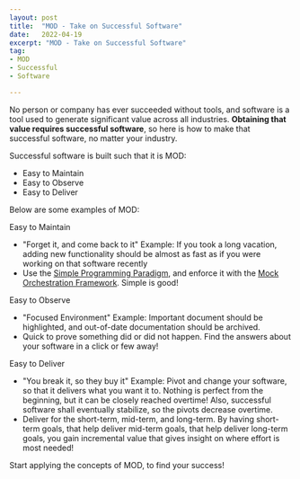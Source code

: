 ```yaml
---
layout: post
title:  "MOD - Take on Successful Software"
date:   2022-04-19
excerpt: "MOD - Take on Successful Software"
tag:
- MOD
- Successful
- Software

---
```

No person or company has ever succeeded without tools, and software is a tool used to generate significant value across all industries. **Obtaining that value requires successful software**, so here is how to make that successful software, no matter your industry.

Successful software is built such that it is MOD:
* Easy to Maintain
* Easy to Observe
* Easy to Deliver

Below are some examples of MOD:

Easy to Maintain
* "Forget it, and come back to it" Example: If you took a long vacation, adding new functionality should be almost as fast as if you were working on that software recently
* Use the [Simple Programming Paradigm](https://github.com/NguyenAndrew/Simple-Programming), and enforce it with the [Mock Orchestration Framework](https://github.com/NguyenAndrew/mof-java). Simple is good!

Easy to Observe
* "Focused Environment" Example: Important document should be highlighted, and out-of-date documentation should be archived.
* Quick to prove something did or did not happen. Find the answers about your software in a click or few away!

Easy to Deliver
* "You break it, so they buy it" Example: Pivot and change your software, so that it delivers what you want it to. Nothing is perfect from the beginning, but it can be closely reached overtime! Also, successful software shall eventually stabilize, so the pivots decrease overtime.
* Deliver for the short-term, mid-term, and long-term. By having short-term goals, that help deliver mid-term goals, that help deliver long-term goals, you gain incremental value that gives insight on where effort is most needed!

Start applying the concepts of MOD, to find your success!